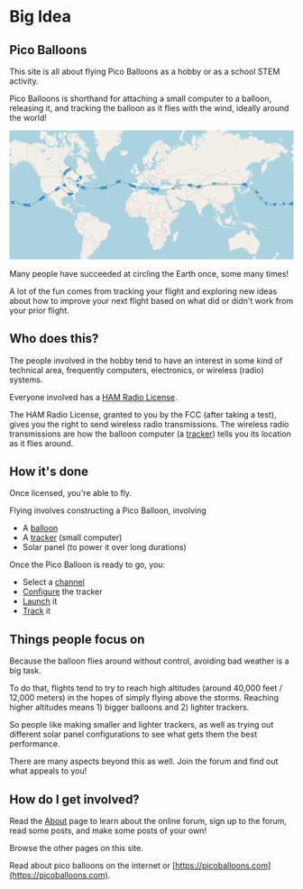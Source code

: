 # Big Idea

## Pico Balloons

This site is all about flying Pico Balloons as a hobby or as a school STEM activity.

Pico Balloons is shorthand for attaching a small computer to a balloon, releasing it, and tracking the balloon as it flies with the wind, ideally around the world!

[![](around_the_world.png)](/search/spots/dashboard/?band=20m&channel=269&callsign=KD2KDD&limit=2000&dtGte=2023-05-08&dtLte=2023-06-01)

Many people have succeeded at circling the Earth once, some many times!

A lot of the fun comes from tracking your flight and exploring new ideas about how to improve your next flight based on what did or didn't work from your prior flight.
            

## Who does this?

The people involved in the hobby tend to have an interest in some kind of technical area, frequently computers, electronics, or wireless (radio) systems.

Everyone involved has a [HAM Radio License](https://www.arrl.org/ham-radio-licenses).

The HAM Radio License, granted to you by the FCC (after taking a test), gives you the right to send wireless radio transmissions.  The wireless radio transmissions are how the balloon computer (a [tracker](/tracker)) tells you its location as it flies around.
            

## How it's done

Once licensed, you're able to fly.

Flying involves constructing a Pico Balloon, involving

*   A [balloon](/faq/balloons/buying/)
*   A [tracker](/tracker) (small computer)
*   Solar panel (to power it over long durations)

Once the Pico Balloon is ready to go, you:

*   Select a [channel](/faq/channels)
*   [Configure](/trackergui) the tracker
*   [Launch](https://www.picoballoons.com/trackers/wspr-launch-process) it
*   [Track](/search/spots/dashboard/?band=20m&channel=269&callsign=KD2KDD&limit=2000&dtGte=2023-05-08&dtLte=2023-06-01) it

            

## Things people focus on

Because the balloon flies around without control, avoiding bad weather is a big task.

To do that, flights tend to try to reach high altitudes (around 40,000 feet / 12,000 meters) in the hopes of simply flying above the storms.  Reaching higher altitudes means 1) bigger balloons and 2) lighter trackers.

So people like making smaller and lighter trackers, as well as trying out different solar panel configurations to see what gets them the best performance.

There are many aspects beyond this as well.  Join the forum and find out what appeals to you!
            

## How do I get involved?

Read the [About](/faq/about) page to learn about the online forum, sign up to the forum, read some posts, and make some posts of your own!

Browse the other pages on this site.

Read about pico balloons on the internet or [https://picoballoons.com](https://picoballoons.com).